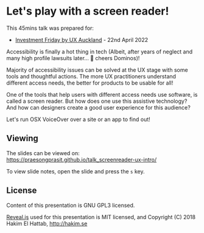 # Let's play with a screen reader!

This 45mins talk was prepared for:
- [Investment Friday by UX Auckland](https://www.meetup.com/User-Experience-Auckland/events/285144292/) - 22nd April 2022

Accessibility is finally a hot thing in tech (Albeit, after years of neglect and many high profile lawsuits later... 🥂 cheers Dominos)!

Majority of accessibility issues can be solved at the UX stage with some tools and thoughtful actions. The more UX practitioners understand different access needs, the better for products to be usable for all!

One of the tools that help users with different access needs use software, is called a screen reader. But how does one use this assistive technology? And how can designers create a good user experience for this audience? 

Let's run OSX VoiceOver over a site or an app to find out!

## Viewing

The slides can be viewed on:
https://praesongprasit.github.io/talk_screenreader-ux-intro/

To view slide notes, open the slide and press the `s` key.

## License

Content of this presentation is GNU GPL3 licensed.

[Reveal.js](https://github.com/hakimel/reveal.js) used for this presentation is MIT licensed, and Copyright (C) 2018 Hakim El Hattab, http://hakim.se
